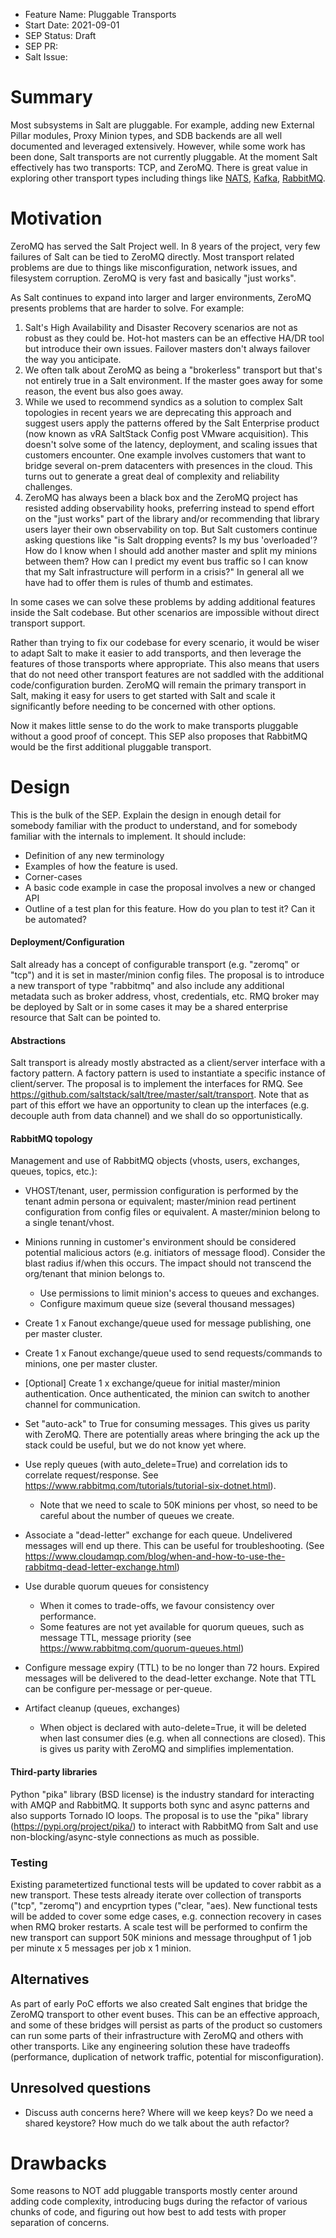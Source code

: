 - Feature Name: Pluggable Transports
- Start Date: 2021-09-01
- SEP Status: Draft
- SEP PR: 
- Salt Issue:

# Summary
[summary]: #summary

Most subsystems in Salt are pluggable.  For example, adding new External Pillar modules, Proxy Minion types, and SDB backends are all well documented and leveraged extensively.  However, while some work has been done, Salt transports are not currently pluggable.  At the moment Salt effectively has two transports: TCP, and ZeroMQ.  There is great value in exploring other transport types including things like [NATS](https://nats.io), [Kafka](https://kafka.apache.org), [RabbitMQ](https://www.rabbitmq.com).

# Motivation
[motivation]: #motivation

ZeroMQ has served the Salt Project well.  In 8 years of the project, very few failures of Salt can be tied to ZeroMQ directly.  Most transport related problems are due to things like misconfiguration, network issues, and filesystem corruption.  ZeroMQ is very fast and basically "just works".

As Salt continues to expand into larger and larger environments, ZeroMQ presents problems that are harder to solve.  For example:

1. Salt's High Availability and Disaster Recovery scenarios are not as robust as they could be.  Hot-hot masters can be an effective HA/DR tool but introduce their own issues.  Failover masters don't always failover the way you anticipate.
2. We often talk about ZeroMQ as being a "brokerless" transport but that's not entirely true in a Salt environment.  If the master goes away for some reason, the event bus also goes away.
3. While we used to recommend syndics as a solution to complex Salt topologies in recent years we are deprecating this approach and suggest users apply the patterns offered by the Salt Enterprise product (now known as vRA SaltStack Config post VMware acquisition).  This doesn't solve some of the latency, deployment, and scaling issues that customers encounter.  One example involves customers that want to bridge several on-prem datacenters with presences in the cloud.  This turns out to generate a great deal of complexity and reliability challenges.
4. ZeroMQ has always been a black box and the ZeroMQ project has resisted adding observability hooks, preferring instead to spend effort on the "just works" part of the library and/or recommending that library users layer their own observability on top.  But Salt customers continue asking questions like "is Salt dropping events? Is my bus 'overloaded'?  How do I know when I should add another master and split my minions between them?  How can I predict my event bus traffic so I can know that my Salt infrastructure will perform in a crisis?"  In general all we have had to offer them is rules of thumb and estimates.

In some cases we can solve these problems by adding additional features inside the Salt codebase.  But other scenarios are impossible without direct transport support.

Rather than trying to fix our codebase for every scenario, it would be wiser to adapt Salt to make it easier to add transports, and then leverage the features of those transports where appropriate.  This also means that users that do not need other transport features are not saddled with the additional code/configuration burden.  ZeroMQ will remain the primary transport in Salt, making it easy for users to get started with Salt and scale it significantly before needing to be concerned with other options.

Now it makes little sense to do the work to make transports pluggable without a good proof of concept.  This SEP also proposes that RabbitMQ would be the first additional pluggable transport.

# Design
[design]: #detailed-design

This is the bulk of the SEP. Explain the design in enough detail for somebody familiar
with the product to understand, and for somebody familiar with the internals to implement. It should include:

- Definition of any new terminology
- Examples of how the feature is used.
- Corner-cases
- A basic code example in case the proposal involves a new or changed API
- Outline of a test plan for this feature. How do you plan to test it? Can it be automated?

#### Deployment/Configuration
Salt already has a concept of configurable transport (e.g. "zeromq" or "tcp") and it is set in master/minion config files. The proposal is to introduce a new transport of type "rabbitmq" and also include any additional metadata such as broker address, vhost, credentials, etc. 
RMQ broker may be deployed by Salt or in some cases it may be a shared enterprise resource that Salt can be pointed to. 

#### Abstractions
Salt transport is already mostly abstracted as a client/server interface with a factory pattern. A factory pattern is used to instantiate a specific instance of client/server. 
The proposal is to implement the interfaces for RMQ. See https://github.com/saltstack/salt/tree/master/salt/transport.
Note that as part of this effort we have an opportunity to clean up the interfaces (e.g. decouple auth from data channel) and we shall do so opportunistically. 


#### RabbitMQ topology
Management and use of RabbitMQ objects (vhosts, users, exchanges, queues, topics, etc.): 

* VHOST/tenant, user, permission configuration is performed by the tenant admin persona or equivalent; master/minion read pertinent configuration from config files or equivalent. A master/minion belong to a single tenant/vhost.
* Minions running in customer's environment should be considered potential malicious actors (e.g. initiators of message flood). Consider the blast radius if/when this occurs. The impact should not transcend the org/tenant that minion belongs to.
   * Use permissions to limit minion's access to queues and exchanges.
   * Configure maximum queue size (several thousand messages)

* Create 1 x Fanout exchange/queue used for message publishing, one per master cluster.
* Create 1 x Fanout exchange/queue used to send requests/commands to minions, one per master cluster.
* [Optional] Create 1 x exchange/queue for initial master/minion authentication. Once authenticated, the minion can switch to another channel for communication.
* Set "auto-ack" to True for consuming messages. This gives us parity with ZeroMQ. There are potentially areas where bringing the ack up the stack could be useful, but we do not know yet where. 
* Use reply queues (with auto_delete=True) and correlation ids to correlate request/response. See https://www.rabbitmq.com/tutorials/tutorial-six-dotnet.html).
  *  Note that we need to scale to 50K minions per vhost, so need to be careful about the number of queues we create.

* Associate a "dead-letter" exchange for each queue. Undelivered messages will end up there. This can be useful for troubleshooting. (See https://www.cloudamqp.com/blog/when-and-how-to-use-the-rabbitmq-dead-letter-exchange.html)
* Use durable quorum queues for consistency
  *   When it comes to trade-offs, we favour consistency over performance.
  *   Some features are not yet available for quorum queues, such as message TTL, message priority (see https://www.rabbitmq.com/quorum-queues.html)
* Configure message expiry (TTL) to be no longer than 72 hours. Expired messages will be delivered to the dead-letter exchange. Note that TTL can be configure per-message or per-queue.
* Artifact cleanup (queues, exchanges)
  * When object is declared with auto-delete=True, it will be deleted when last consumer dies (e.g. when all connections are closed). This is gives us parity with ZeroMQ and simplifies implementation.


#### Third-party libraries
Python "pika" library (BSD license) is the industry standard for interacting with AMQP and RabbitMQ. It supports both sync and async patterns and also supports Tornado IO loops. 
The proposal is to use the "pika" library (https://pypi.org/project/pika/) to interact with RabbitMQ from Salt and use non-blocking/async-style connections as much as possible. 

### Testing 
Existing parametertized functional tests will be updated to cover rabbit as a new transport. These tests already iterate over collection of transports ("tcp", "zeromq") and encyprtion types ("clear, "aes).
New functional tests will be added to cover some edge cases, e.g. connection recovery in cases when RMQ broker restarts. 
A scale test will be performed to confirm the new transport can support 50K minions and message throughput of 1 job per minute x 5 messages per job x 1 minion.

## Alternatives
[alternatives]: #alternatives

As part of early PoC efforts we also created Salt engines that bridge the ZeroMQ transport to other event buses.  This can be an effective approach, and some of these bridges will persist as parts of the product so customers can run some parts of their infrastructure with ZeroMQ and others with other transports.  Like any engineering solution these have tradeoffs (performance, duplication of network traffic, potential for misconfiguration).


## Unresolved questions
[unresolved]: #unresolved-questions

- Discuss auth concerns here?  Where will we keep keys?  Do we need a shared keystore?  How much do we talk about the auth refactor?

# Drawbacks
[drawbacks]: #drawbacks

Some reasons to NOT add pluggable transports mostly center around adding code complexity, introducing bugs during the refactor of various chunks of code, and figuring out how best to add tests with proper separation of concerns.  
